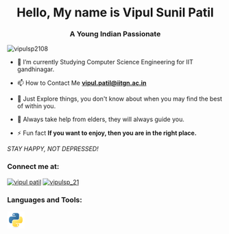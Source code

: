 <h1 align="center">Hello, My name is Vipul Sunil Patil</h1>
<h3 align="center">A Young Indian Passionate</h3>

<p align="left"> <img src="https://komarev.com/ghpvc/?username=vipulsp2108&label=Profile%20views&color=0e75b6&style=flat" alt="vipulsp2108" /> </p>

- 🔭 I’m currently Studying Computer Science Engineering for IIT gandhinagar.

- 📫 How to Contact Me **vipul.patil@iitgn.ac.in**

- 🌱 Just Explore things, you don't know about when you may find the best of within you.

- 🤝 Always take help from elders, they will always guide you.

- ⚡ Fun fact **If you want to enjoy, then you are in the right place.**

*STAY HAPPY, NOT DEPRESSED!*

<h3 align="left">Connect me at:</h3>
<p align="left">
<a href="https://linkedin.com/in/vipul patil" target="blank"><img align="center" src="https://raw.githubusercontent.com/rahuldkjain/github-profile-readme-generator/master/src/images/icons/Social/linked-in-alt.svg" alt="vipul patil" height="30" width="40" /></a>
<a href="https://instagram.com/vipulsp_21" target="blank"><img align="center" src="https://raw.githubusercontent.com/rahuldkjain/github-profile-readme-generator/master/src/images/icons/Social/instagram.svg" alt="vipulsp_21" height="30" width="40" /></a>
</p>

<h3 align="left">Languages and Tools:</h3>
<p align="left"> <a href="https://www.python.org" target="_blank" rel="noreferrer"> <img src="https://raw.githubusercontent.com/devicons/devicon/master/icons/python/python-original.svg" alt="python" width="40" height="40"/> </a> </p>
